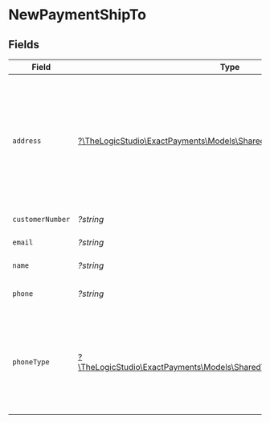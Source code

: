 # NewPaymentShipTo


## Fields

| Field                                                                                                                      | Type                                                                                                                       | Required                                                                                                                   | Description                                                                                                                | Example                                                                                                                    |
| -------------------------------------------------------------------------------------------------------------------------- | -------------------------------------------------------------------------------------------------------------------------- | -------------------------------------------------------------------------------------------------------------------------- | -------------------------------------------------------------------------------------------------------------------------- | -------------------------------------------------------------------------------------------------------------------------- |
| `address`                                                                                                                  | [?\TheLogicStudio\ExactPayments\Models\Shared\NewPaymentLevel3Address](../../Models/Shared/NewPaymentLevel3Address.md)     | :heavy_minus_sign:                                                                                                         | The customer's billing address. Will be used for AVS checks so postal/zip code is the minimum data required.               |                                                                                                                            |
| `customerNumber`                                                                                                           | *?string*                                                                                                                  | :heavy_minus_sign:                                                                                                         | Customer number.                                                                                                           | cust123                                                                                                                    |
| `email`                                                                                                                    | *?string*                                                                                                                  | :heavy_minus_sign:                                                                                                         | Customer email.                                                                                                            | john@example.com                                                                                                           |
| `name`                                                                                                                     | *?string*                                                                                                                  | :heavy_minus_sign:                                                                                                         | Customer name.                                                                                                             | John Doe                                                                                                                   |
| `phone`                                                                                                                    | *?string*                                                                                                                  | :heavy_minus_sign:                                                                                                         | Customer phone number.                                                                                                     | 8886178190                                                                                                                 |
| `phoneType`                                                                                                                | [?\TheLogicStudio\ExactPayments\Models\Shared\NewPaymentLevel3PhoneType](../../Models/Shared/NewPaymentLevel3PhoneType.md) | :heavy_minus_sign:                                                                                                         | `H` = Home, `W` = Work, `D` = Day, `N` = Night. Phone type is required when a phone number is supplied.                    |                                                                                                                            |